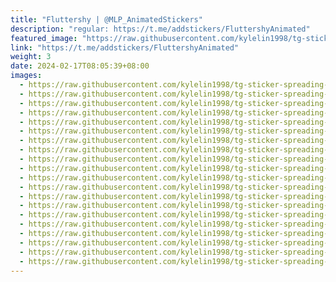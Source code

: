 ```yaml
---
title: "Fluttershy | @MLP_AnimatedStickers"
description: "regular: https://t.me/addstickers/FluttershyAnimated"
featured_image: "https://raw.githubusercontent.com/kylelin1998/tg-sticker-spreading-worldwide-images/main/img/23ef44cb-c71d-4f38-95c5-8b4559ad0be6.jpg"
link: "https://t.me/addstickers/FluttershyAnimated"
weight: 3
date: 2024-02-17T08:05:39+08:00
images:
  - https://raw.githubusercontent.com/kylelin1998/tg-sticker-spreading-worldwide-images/main/img/23ef44cb-c71d-4f38-95c5-8b4559ad0be6.jpg
  - https://raw.githubusercontent.com/kylelin1998/tg-sticker-spreading-worldwide-images/main/img/e90ea2be-c9b4-4ffc-80df-f57a29d69a52.jpg
  - https://raw.githubusercontent.com/kylelin1998/tg-sticker-spreading-worldwide-images/main/img/910050b2-1298-4215-80ec-0aaa4c6651bc.jpg
  - https://raw.githubusercontent.com/kylelin1998/tg-sticker-spreading-worldwide-images/main/img/7dea6de3-3fa5-4f28-97a2-ad2ce46e1018.jpg
  - https://raw.githubusercontent.com/kylelin1998/tg-sticker-spreading-worldwide-images/main/img/3fc3d1df-c757-44e5-8a26-79c45452a0e1.jpg
  - https://raw.githubusercontent.com/kylelin1998/tg-sticker-spreading-worldwide-images/main/img/7ab6cdbe-d499-46ff-857e-4e1a805611d1.jpg
  - https://raw.githubusercontent.com/kylelin1998/tg-sticker-spreading-worldwide-images/main/img/aaf06c0e-70cd-4938-9973-5d7bbb7baf69.jpg
  - https://raw.githubusercontent.com/kylelin1998/tg-sticker-spreading-worldwide-images/main/img/82e8e3d3-f301-4afc-b783-0a9c2770287a.jpg
  - https://raw.githubusercontent.com/kylelin1998/tg-sticker-spreading-worldwide-images/main/img/956f171f-d7ac-451f-8b6a-f4329b95965f.jpg
  - https://raw.githubusercontent.com/kylelin1998/tg-sticker-spreading-worldwide-images/main/img/5c4dd5f7-a3c2-447c-bb92-91f2d2b70805.jpg
  - https://raw.githubusercontent.com/kylelin1998/tg-sticker-spreading-worldwide-images/main/img/d54f7026-a01c-4b03-bc7e-eb9ae2a8c45e.jpg
  - https://raw.githubusercontent.com/kylelin1998/tg-sticker-spreading-worldwide-images/main/img/0acdbb4d-67a0-41fe-a243-f1905b56de98.jpg
  - https://raw.githubusercontent.com/kylelin1998/tg-sticker-spreading-worldwide-images/main/img/3070c400-5bce-4242-81e9-8fac56a4627f.jpg
  - https://raw.githubusercontent.com/kylelin1998/tg-sticker-spreading-worldwide-images/main/img/6935bab3-eb7b-4c1a-afc6-25e100448e95.jpg
  - https://raw.githubusercontent.com/kylelin1998/tg-sticker-spreading-worldwide-images/main/img/fb192c77-cc06-47be-bdd8-dad0de225efb.jpg
  - https://raw.githubusercontent.com/kylelin1998/tg-sticker-spreading-worldwide-images/main/img/23b1df96-acb5-47cf-bf92-89974176b299.jpg
  - https://raw.githubusercontent.com/kylelin1998/tg-sticker-spreading-worldwide-images/main/img/c3007ab3-63fe-483a-bf08-55bb0b49fa4d.jpg
  - https://raw.githubusercontent.com/kylelin1998/tg-sticker-spreading-worldwide-images/main/img/62127fdf-d685-45f9-b146-893c444f9318.jpg
  - https://raw.githubusercontent.com/kylelin1998/tg-sticker-spreading-worldwide-images/main/img/86de1393-34be-43b1-80ed-7902f5e759a3.jpg
  - https://raw.githubusercontent.com/kylelin1998/tg-sticker-spreading-worldwide-images/main/img/41f1011e-3222-402f-a4d3-5e379b2a21d3.jpg
---
```

